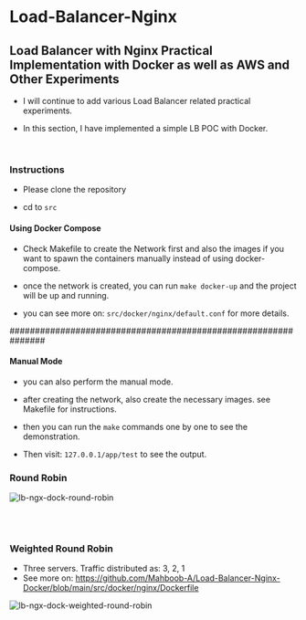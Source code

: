 # Load-Balancer-Nginx

## Load Balancer with Nginx Practical Implementation with Docker as well as AWS and Other Experiments 

- I will continue to add various Load Balancer related practical experiments. 

- In this section, I have implemented a simple LB POC with Docker. 


<br>

### Instructions 

- Please clone the repository 

- cd to `src`

#### Using Docker Compose 

- Check Makefile to create the Network first and also the images if you want to spawn the containers manually instead of using docker-compose. 

- once the network is created, you can run `make docker-up` and the project will be up and running. 

- you can see more on: `src/docker/nginx/default.conf` for more details. 

###############################################################


#### Manual Mode 

- you can also perform the manual mode. 

- after creating the network, also create the necessary images. see Makefile for instructions. 

- then you can run the `make` commands one by one to see the demonstration. 


- Then visit: `127.0.0.1/app/test` to see the output. 


### Round Robin 
![lb-ngx-dock-round-robin](https://github.com/user-attachments/assets/f1de38b5-3bc3-4917-b9e7-ed9a9869bf05)

<br><br>

### Weighted Round Robin 
- Three servers. Traffic distributed as: 3, 2, 1
- See more on: https://github.com/Mahboob-A/Load-Balancer-Nginx-Docker/blob/main/src/docker/nginx/Dockerfile

![lb-ngx-dock-weighted-round-robin](https://github.com/user-attachments/assets/0bdedec3-6f83-4ce6-9010-ec864f96f44c)
